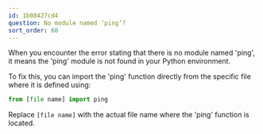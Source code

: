 ```yaml
---
id: 1b08427cd4
question: No module named ‘ping’?
sort_order: 60
---
```


When you encounter the error stating that there is no module named 'ping', it means the 'ping' module is not found in your Python environment.

To fix this, you can import the 'ping' function directly from the specific file where it is defined using:

```python
from [file name] import ping
```

Replace `[file name]` with the actual file name where the 'ping' function is located.